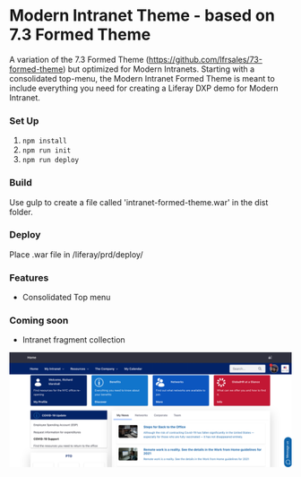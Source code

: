 # Modern Intranet Theme - based on 7.3 Formed Theme

A variation of the 7.3 Formed Theme (https://github.com/lfrsales/73-formed-theme) but optimized for Modern Intranets.  Starting with a consolidated top-menu, the Modern Intranet Formed Theme is meant to include everything you need for creating a Liferay DXP demo for Modern Intranet.

### Set Up

1. `npm install`
2. `npm run init`
3. `npm run deploy`

### Build
Use gulp to create a file called 'intranet-formed-theme.war' in the dist folder.  


### Deploy
Place .war file in /liferay/prd/deploy/ 

### Features

* Consolidated Top menu

### Coming soon

* Intranet fragment collection


![screenshot](/images/screenshot.png)